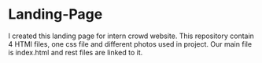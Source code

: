 # Landing-Page
I created this landing page for intern crowd website.
This repository contain 4 HTMl files, one css file and different photos used in project. 
Our main file is index.html and rest files are linked to it.
